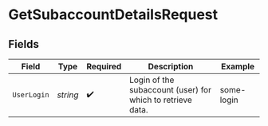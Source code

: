 # GetSubaccountDetailsRequest


## Fields

| Field                                                      | Type                                                       | Required                                                   | Description                                                | Example                                                    |
| ---------------------------------------------------------- | ---------------------------------------------------------- | ---------------------------------------------------------- | ---------------------------------------------------------- | ---------------------------------------------------------- |
| `UserLogin`                                                | *string*                                                   | :heavy_check_mark:                                         | Login of the subaccount (user) for which to retrieve data. | some-login                                                 |